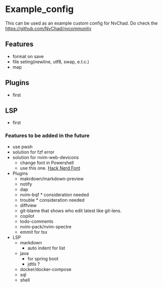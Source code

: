 # Example_config

This can be used as an example custom config for NvChad. Do check the
https://github.com/NvChad/nvcommunity

## Features

- format on save
- file seting(newline, utf8, swap, e.t.c.)
- map

## Plugins

- first

## LSP

- first

### Features to be added in the future

- use pwsh
- solution for fzf error
- solution for nvim-web-devicons
  - change font in Powershell
  - use this one.
    [Hack Nerd Font](https://github.com/ryanoasis/nerd-fonts/releases/download/v3.0.2/Hack.zip)
- Plugins
  - makrdown/markdown-preview
  - notify
  - dap
  - nvim-bqf \* consideration needed
  - trouble \* consideration needed
  - diffview
  - git-blame that shows who edit latest like git-lens.
  - copilot
  - todo-comments
  - nvim-pack/nvim-spectre
  - emmit for tsx
- LSP
  - markdown
    - auto indent for list
  - java
    - for spring boot
    - jdtls ?
  - docker/docker-compose
  - sql
  - shell
